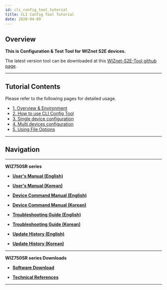 ```yaml
---
id: cli_config_tool_tutorial
title: CLI Config Tool Tutorial
date: 2020-04-09
---
```


## Overview

**This is Configuration & Test Tool for WIZnet S2E devices.**  
  
The latest version tool can be downloaded at this [WIZnet-S2E-Tool
github page](https://github.com/Wiznet/WIZnet-S2E-Tool).

-----

## Tutorial Contents

Please refer to the following pages for detailed usage.

  - [1. Overview & Environment](overview_environment)
  - [2. How to use CLI Config Tool](how_to_use_cli_config_tool)
  - [3. Single device configuration](single_device_configuration)
  - [4. Multi devices configuration](multi_device_configuration)
  - [5. Using File Options](file_options)

-----

## Navigation

-----

**WIZ750SR series** 

  - **[User's Manual (English)](../users_manual-[EN])** 
  - **[User's Manual (Korean)](../users_manual-[KO])**

  - **[Device Command Manual (English)](../Command_Manual-[EN])**
  - **[Device Command Manual (Korean)](../Command_Manual-[KO])**

  - **[Troubleshooting Guide (English)](../rouble_Shooting-[EN])**
  - **[Troubleshooting Guide (Korean)](../Trouble_Shooting-[KO])**

  - **[Update History (English)](../Series_Update_History-[EN])**
  - **[Update History (Korean)](../Series_Update_History-[KO])**

-----

**WIZ750SR series Downloads** 

  - **[Software Download](../Download)**

  - **[Technical References](../Technical_References)**

-----

